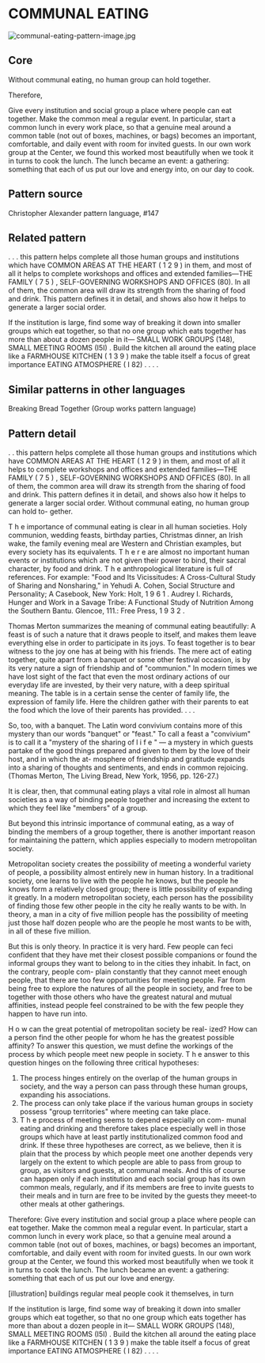 # COMMUNAL EATING

![communal-eating-pattern-image.jpg]({{https://github.com/lilianricaud/patterns/blob/master/communal-eating-pattern-image.jpgl}})


## Core

Without communal eating, no human group can hold together.

Therefore, 

Give every institution and social group a place where people can eat together. Make the common meal a regular event. In particular, start a common lunch in every work place, so that a genuine meal around a common table (not out of boxes, machines, or bags) becomes an important, comfortable, and daily event with room for invited guests. In our own work group at the Center, we found this worked most beautifully when we took it in turns to cook the lunch. The lunch became an event: a gathering: something that each of us put our love and energy into, on our day to cook.

## Pattern source
Christopher Alexander pattern language, #147
  
## Related pattern	
 
 . . . this pattern helps complete all those human groups and institutions	which	have	COMMON	AREAS	AT	THE	HEART	( 1 2 9 )	in them, and most of all it helps to complete workshops and offices and	extended	families—THE	FAMILY	( 7 5 ) ,	SELF-GOVERNING WORKSHOPS AND OFFICES (80). In all of them, the common area will draw its strength from the sharing of food and drink. This pattern defines it in detail, and shows also how it helps to generate a larger social order.	
 
 If the institution is large, find some way of breaking it down into smaller groups which eat together, so that no one group which eats together has more than about a dozen people in it— SMALL	WORK	GROUPS	(148),	SMALL	MEETING	ROOMS	(I5I) . Build the kitchen all around the eating place like a FARMHOUSE KITCHEN	( 1 3 9 )	make	the	table	itself	a	focus	of	great	importance
EATING ATMOSPHERE ( I 82) . . . .
 
## Similar patterns in other languages

Breaking Bread Together (Group works pattern language)

## Pattern detail

 . . this pattern helps complete all those human groups and institutions	which	have	COMMON	AREAS	AT	THE	HEART	( 1 2 9 )	in them, and most of all it helps to complete workshops and offices and	extended	families—THE	FAMILY	( 7 5 ) ,	SELF-GOVERNING WORKSHOPS AND OFFICES (80). In all of them, the common area will draw its strength from the sharing of food and drink. This pattern defines it in detail, and shows also how it helps to generate a larger social order.
Without communal eating, no human group can hold to- gether.

T h e	importance	of	communal	eating	is	clear	in	all	human societies. Holy communion, wedding feasts, birthday parties, Christmas dinner, an Irish wake, the family evening meal are Western and Christian examples, but every society has its equivalents.	T h e r e	are	almost	no	important	human	events	or institutions which are not given their power to bind, their sacral character,	by	food	and	drink.	T h e	anthropological	literature	is full of references. For example: "Food and Its Vicissitudes: A Cross-Cultural Study of Sharing and Nonsharing," in Yehudi A. Cohen, Social Structure and Personality; A Casebook, New York:	Holt,	1 9 6 1 .	Audrey	I.	Richards,	Hunger	and	Work	in	a Savage Tribe: A Functional Study of Nutrition Among the Southern	Bantu.	Glencoe,	111.:	Free	Press,	1 9 3 2 .

Thomas Merton summarizes the meaning of communal eating beautifully:
A feast is of such a nature that it draws people to itself, and makes them leave everything else in order to participate in its joys. To feast together is to bear witness to the joy one has at being with his friends. The mere act of eating together, quite apart from a banquet or some other festival occasion, is by its very nature a sign of friendship and of "communion."
In modern times we have lost sight of the fact that even the most ordinary actions of our everyday life are invested, by their very nature, with a deep spiritual meaning. The table is in a certain sense the center of family life, the expression of family life. Here the children gather with their parents to eat the food which the love of their parents has provided. . . .

So, too, with a banquet. The Latin word convivium contains more of this mystery than our words "banquet" or "feast." To call a feast a "convivium" is to call it a "mystery of the sharing of l i f e " — a	mystery	in	which	guests	partake	of	the	good	things	prepared and given to them by the love of their host, and in which the at- mosphere of friendship and gratitude expands into a sharing of thoughts and sentiments, and ends in common rejoicing. (Thomas Merton, The Living Bread, New York, 1956, pp. 126-27.)

It is clear, then, that communal eating plays a vital role in almost all human societies as a way of binding people together and increasing the extent to which they feel like "members" of a group.

But beyond this intrinsic importance of communal eating, as a way of binding the members of a group together, there is another important reason for maintaining the pattern, which applies especially to modern metropolitan society.

Metropolitan society creates the possibility of meeting a wonderful variety of people, a possibility almost entirely new in human history. In a traditional society, one learns to live with the people he knows, but the people he knows form a relatively closed group; there is little possibility of expanding it greatly. In a modern metropolitan society, each person has the possibility of finding those few other people in the city he really wants to be with. In theory, a man in a city of five million people has the possibility of meeting just those half dozen people who are the people he most wants to be with, in all of these five million.

But this is only theory. In practice it is very hard. Few people can feci confident that they have met their closest possible companions or found the informal groups they want to belong to in the cities they inhabit. In fact, on the contrary, people com- plain constantly that they cannot meet enough people, that there are too few opportunities for meeting people. Far from being
free to explore the natures of all the people in society, and free to be together with those others who have the greatest natural and mutual affinities, instead people feel constrained to be with the few people they happen to have run into.

H o w	can	the	great	potential	of	metropolitan	society	be	real- ized? How can a person find the other people for whom he has the greatest possible affinity?
To answer this question, we must define the workings of the process	by	which	people	meet	new	people	in	society.	T h e	answer to this question hinges on the following three critical hypotheses:
1. The process hinges entirely on the overlap of the human groups in society, and the way a person can pass through these human groups, expanding his associations.
2. The process can only take place if the various human groups in society possess "group territories" where meeting can take place.
3.	T h e	process	of	meeting	seems	to	depend	especially	on	com- munal eating and drinking and therefore takes place especially well in those groups which have at least partly institutionalized common food and drink.
If these three hypotheses are correct, as we believe, then it is plain that the process by which people meet one another depends very largely on the extent to which people are able to pass from group to group, as visitors and guests, at communal meals. And this of course can happen only if each institution and each social group has its own common meals, regularly, and if its members are free to invite guests to their meals and in turn are free to be invited by the guests they meeet-to other meals at other gatherings.

Therefore:
Give every institution and social group a place where people can eat together. Make the common meal a regular event. In particular, start a common lunch in every work place, so that a genuine meal around a common table (not out of boxes, machines, or bags) becomes an important, comfortable, and daily event with room for invited guests. In our own work group at the Center, we found this worked most beautifully when we took it in turns to cook the lunch. The lunch became an event: a gathering: something that each of us put our love and energy.

[illustration]
buildings
regular meal people cook it themselves, in turn

If the institution is large, find some way of breaking it down into smaller groups which eat together, so that no one group which eats together has more than about a dozen people in it— SMALL	WORK	GROUPS	(148),	SMALL	MEETING	ROOMS	(I5I) . Build the kitchen all around the eating place like a FARMHOUSE KITCHEN	( 1 3 9 )	make	the	table	itself	a	focus	of	great	importance
EATING ATMOSPHERE ( I 82) . . . .
